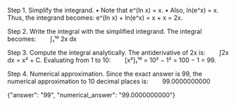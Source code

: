 Step 1. Simplify the integrand.
• Note that e^(ln x) = x.
• Also, ln(e^x) = x.
Thus, the integrand becomes: e^(ln x) + ln(e^x) = x + x = 2x.

Step 2. Write the integral with the simplified integrand.
The integral becomes:
  ∫₁¹⁰ 2x dx

Step 3. Compute the integral analytically.
The antiderivative of 2x is:
  ∫2x dx = x² + C.
Evaluating from 1 to 10:
  [x²]₁¹⁰ = 10² − 1² = 100 − 1 = 99.

Step 4. Numerical approximation.
Since the exact answer is 99, the numerical approximation to 10 decimal places is:
  99.0000000000

{"answer": "$99$", "numerical_answer": "99.0000000000"}